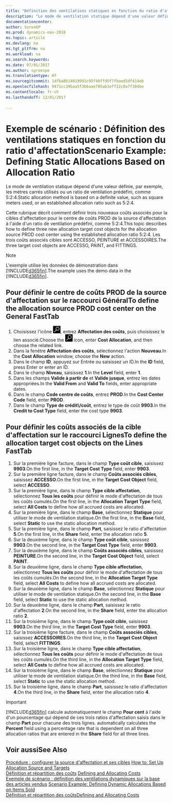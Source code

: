 ```yaml
---
title: "Définition des ventilations statiques en fonction du ratio d'affectation"
description: "Le mode de ventilation statique dépend d'une valeur définie, par exemple, les mètres carrés utilisés ou un ratio de ventilation prédéfini, comme 5:2:4."
documentationcenter: 
author: SorenGP
ms.prod: dynamics-nav-2018
ms.topic: article
ms.devlang: na
ms.tgt_pltfrm: na
ms.workload: na
ms.search.keywords: 
ms.date: 07/01/2017
ms.author: sgroespe
ms.translationtype: HT
ms.sourcegitcommit: 1dfba8b14019991c95f40ffd5f7fbaed5df414eb
ms.openlocfilehash: 9471cc39baa5f3b6aae705ab1eff22c0a7f304be
ms.contentlocale: fr-ch
ms.lasthandoff: 12/01/2017

---
```

# <a name="scenario-example-defining-static-allocations-based-on-allocation-ratio"></a><span data-ttu-id="0327f-103">Exemple de scénario : Définition des ventilations statiques en fonction du ratio d'affectation</span><span class="sxs-lookup"><span data-stu-id="0327f-103">Scenario Example: Defining Static Allocations Based on Allocation Ratio</span></span>
<span data-ttu-id="0327f-104">Le mode de ventilation statique dépend d'une valeur définie, par exemple, les mètres carrés utilisés ou un ratio de ventilation prédéfini, comme 5:2:4.</span><span class="sxs-lookup"><span data-stu-id="0327f-104">Static allocation method is based on a definite value, such as square meters used, or an established allocation ratio such as 5:2:4.</span></span>  

<span data-ttu-id="0327f-105">Cette rubrique décrit comment définir trois nouveaux coûts associés pour la cibles d'affectation pour le centre de coûts PROD de la source d'affectation à l'aide d'un ratio de ventilation prédéfini, comme 5:2:4.</span><span class="sxs-lookup"><span data-stu-id="0327f-105">This topic describes how to define three new allocation target cost objects for the allocation source PROD cost center using the established allocation ratio 5:2:4.</span></span> <span data-ttu-id="0327f-106">Les trois coûts associés cibles sont ACCESSO, PEINTURE et ACCESSOIRES.</span><span class="sxs-lookup"><span data-stu-id="0327f-106">The three target cost objects are ACCESSO, PAINT, and FITTINGS.</span></span>  

> [!NOTE]  
>  <span data-ttu-id="0327f-107">L'exemple utilise les données de démonstration dans [!INCLUDE[d365fin](includes/d365fin_md.md)].</span><span class="sxs-lookup"><span data-stu-id="0327f-107">The example uses the demo data in the [!INCLUDE[d365fin](includes/d365fin_md.md)].</span></span>  

## <a name="to-define-the-allocation-source-prod-cost-center-on-the-general-fasttab"></a><span data-ttu-id="0327f-108">Pour définir le centre de coûts PROD de la source d'affectation sur le raccourci Général</span><span class="sxs-lookup"><span data-stu-id="0327f-108">To define the allocation source PROD cost center on the General FastTab</span></span>  

1.  <span data-ttu-id="0327f-109">Choisissez l'icône ![Page ou état pour la recherche](media/ui-search/search_small.png "icône Page ou état pour la recherche"), entrez **Affectation des coûts**, puis choisissez le lien associé.</span><span class="sxs-lookup"><span data-stu-id="0327f-109">Choose the ![Search for Page or Report](media/ui-search/search_small.png "Search for Page or Report icon") icon, enter **Cost Allocation**, and then choose the related link.</span></span>  
2.  <span data-ttu-id="0327f-110">Dans la fenêtre **Affectation des coûts**, sélectionnez l'action **Nouveau**.</span><span class="sxs-lookup"><span data-stu-id="0327f-110">In the **Cost Allocation** window, choose the **New** action.</span></span>  
3.  <span data-ttu-id="0327f-111">Dans le champ **ID**, appuyez sur Entrée ou saisissez un ID.</span><span class="sxs-lookup"><span data-stu-id="0327f-111">In the **ID** field, press Enter or enter an ID.</span></span>  
4.  <span data-ttu-id="0327f-112">Dans le champ **Niveau**, saisissez **1**.</span><span class="sxs-lookup"><span data-stu-id="0327f-112">In the **Level** field, enter **1**.</span></span>  
5.  <span data-ttu-id="0327f-113">Dans les champs **Valide à partir de** et **Valide jusque**, entrez les dates appropriées.</span><span class="sxs-lookup"><span data-stu-id="0327f-113">In the **Valid From** and **Valid To** fields, enter appropriate dates.</span></span>  
6.  <span data-ttu-id="0327f-114">Dans le champ **Code centre de coûts**, entrez **PROD**.</span><span class="sxs-lookup"><span data-stu-id="0327f-114">In the **Cost Center Code** field, enter **PROD**.</span></span>  
7.  <span data-ttu-id="0327f-115">Dans le champ **Type de crédit\\\/coût**, entrez le type de coût **9903**.</span><span class="sxs-lookup"><span data-stu-id="0327f-115">In the **Credit to Cost Type** field, enter the cost type **9903**.</span></span>  

## <a name="to-define-the-allocation-target-cost-objects-on-the-lines-fasttab"></a><span data-ttu-id="0327f-116">Pour définir les coûts associés de la cible d'affectation sur le raccourci Lignes</span><span class="sxs-lookup"><span data-stu-id="0327f-116">To define the allocation target cost objects on the Lines FastTab</span></span>  

1.  <span data-ttu-id="0327f-117">Sur la première ligne facture, dans le champ **Type coût cible**, saisissez **9903**.</span><span class="sxs-lookup"><span data-stu-id="0327f-117">On the first line, in the **Target Cost Type** field, enter **9903**.</span></span>  
2.  <span data-ttu-id="0327f-118">Sur la première ligne facture, dans le champ **Coûts associés cibles**, saisissez **ACCESSO**.</span><span class="sxs-lookup"><span data-stu-id="0327f-118">On the first line, in the **Target Cost Object** field, select **ACCESSO**.</span></span>  
3.  <span data-ttu-id="0327f-119">Sur la première ligne, dans le champ **Type cible affectation**, sélectionnez **Tous les coûts** pour définir le mode d'affectation de tous les coûts cumulés.</span><span class="sxs-lookup"><span data-stu-id="0327f-119">On the first line, in the **Allocation Target Type** field, select **All Costs** to define how all accrued costs are allocated.</span></span>  
4.  <span data-ttu-id="0327f-120">Sur la première ligne, dans le champ **Base**, sélectionnez **Statique** pour utiliser le mode de ventilation statique.</span><span class="sxs-lookup"><span data-stu-id="0327f-120">On the first line, in the **Base** field, select **Static** to use the static allocation method.</span></span>  
5.  <span data-ttu-id="0327f-121">Sur la première ligne, dans le champ **Part**, saisissez le ratio d'affectation **5**.</span><span class="sxs-lookup"><span data-stu-id="0327f-121">On the first line, in the **Share** field, enter the allocation ratio **5**.</span></span>  
6.  <span data-ttu-id="0327f-122">Sur la deuxième ligne, dans le champ **Type coût cible**, saisissez **9903**.</span><span class="sxs-lookup"><span data-stu-id="0327f-122">On the second line, in the **Target Cost Type** field, enter **9903**.</span></span>  
7.  <span data-ttu-id="0327f-123">Sur la deuxième ligne, dans le champ **Coûts associés cibles**, saisissez **PEINTURE**.</span><span class="sxs-lookup"><span data-stu-id="0327f-123">On the second line, in the **Target Cost Object** field, select **PAINT**.</span></span>  
8.  <span data-ttu-id="0327f-124">Sur la deuxième ligne, dans le champ **Type cible affectation**, sélectionnez **Tous les coûts** pour définir le mode d'affectation de tous les coûts cumulés.</span><span class="sxs-lookup"><span data-stu-id="0327f-124">On the second line, in the **Allocation Target Type** field, select **All Costs** to define how all accrued costs are allocated.</span></span>  
9. <span data-ttu-id="0327f-125">Sur la deuxième ligne, dans le champ **Base**, sélectionnez **Statique** pour utiliser le mode de ventilation statique.</span><span class="sxs-lookup"><span data-stu-id="0327f-125">On the second line, in the **Base** field, select **Static** to use the static allocation method.</span></span>  
10. <span data-ttu-id="0327f-126">Sur la deuxième ligne, dans le champ **Part**, saisissez le ratio d'affectation **2**.</span><span class="sxs-lookup"><span data-stu-id="0327f-126">On the second line, in the **Share** field, enter the allocation ratio **2**.</span></span>  
11. <span data-ttu-id="0327f-127">Sur la troisième ligne, dans le champ **Type coût cible**, saisissez **9903**.</span><span class="sxs-lookup"><span data-stu-id="0327f-127">On the third line, in the **Target Cost Type** field, enter **9903**.</span></span>  
12. <span data-ttu-id="0327f-128">Sur la troisième ligne facture, dans le champ **Coûts associés cibles**, saisissez **ACCESSOIRES**.</span><span class="sxs-lookup"><span data-stu-id="0327f-128">On the third line, in the **Target Cost Object** field, select **FITTINGS**.</span></span>  
13. <span data-ttu-id="0327f-129">Sur la troisième ligne, dans le champ **Type cible affectation**, sélectionnez **Tous les coûts** pour définir le mode d'affectation de tous les coûts cumulés.</span><span class="sxs-lookup"><span data-stu-id="0327f-129">On the third line, in the **Allocation Target Type** field, select **All Costs** to define how all accrued costs are allocated.</span></span>  
14. <span data-ttu-id="0327f-130">Sur la troisième ligne, dans le champ **Base**, sélectionnez **Statique** pour utiliser le mode de ventilation statique.</span><span class="sxs-lookup"><span data-stu-id="0327f-130">On the third line, in the **Base** field, select **Static** to use the static allocation method.</span></span>  
15. <span data-ttu-id="0327f-131">Sur la troisième ligne, dans le champ **Part**, saisissez le ratio d'affectation **4**.</span><span class="sxs-lookup"><span data-stu-id="0327f-131">On the third line, in the **Share** field, enter the allocation ratio **4**.</span></span>  

> [!IMPORTANT]  
>  [!INCLUDE[d365fin](includes/d365fin_md.md)]<span data-ttu-id="0327f-132"> calcule automatiquement le champ **Pour cent** à l'aide d'un pourcentage qui dépend de ces trois ratios d'affectation saisis dans le champ **Part** pour chacune des trois lignes.</span><span class="sxs-lookup"><span data-stu-id="0327f-132"> automatically calculates the **Percent** field using a percentage rate that is dependent on all three allocation ratios that are entered in the **Share** field for all three lines.</span></span>  

## <a name="see-also"></a><span data-ttu-id="0327f-133">Voir aussi</span><span class="sxs-lookup"><span data-stu-id="0327f-133">See Also</span></span>  
<span data-ttu-id="0327f-134">[Procédure : configurer la source d'affectation et ses cibles](finance-how-to-set-up-allocation-source-and-targets.md) </span><span class="sxs-lookup"><span data-stu-id="0327f-134">[How to: Set Up Allocation Source and Targets](finance-how-to-set-up-allocation-source-and-targets.md) </span></span>  
<span data-ttu-id="0327f-135">[Définition et répartition des coûts](finance-define-and-allocate-costs.md) </span><span class="sxs-lookup"><span data-stu-id="0327f-135">[Defining and Allocating Costs](finance-define-and-allocate-costs.md) </span></span>  
<span data-ttu-id="0327f-136">[Exemple de scénario : définition des ventilations dynamiques sur la base des articles vendus](finance-scenario-example-defining-dynamic-allocations-based-on-items-sold.md) </span><span class="sxs-lookup"><span data-stu-id="0327f-136">[Scenario Example: Defining Dynamic Allocations Based on Items Sold](finance-scenario-example-defining-dynamic-allocations-based-on-items-sold.md) </span></span>  
[<span data-ttu-id="0327f-137">Définition et répartition des coûts</span><span class="sxs-lookup"><span data-stu-id="0327f-137">Defining and Allocating Costs</span></span>](finance-define-and-allocate-costs.md)

